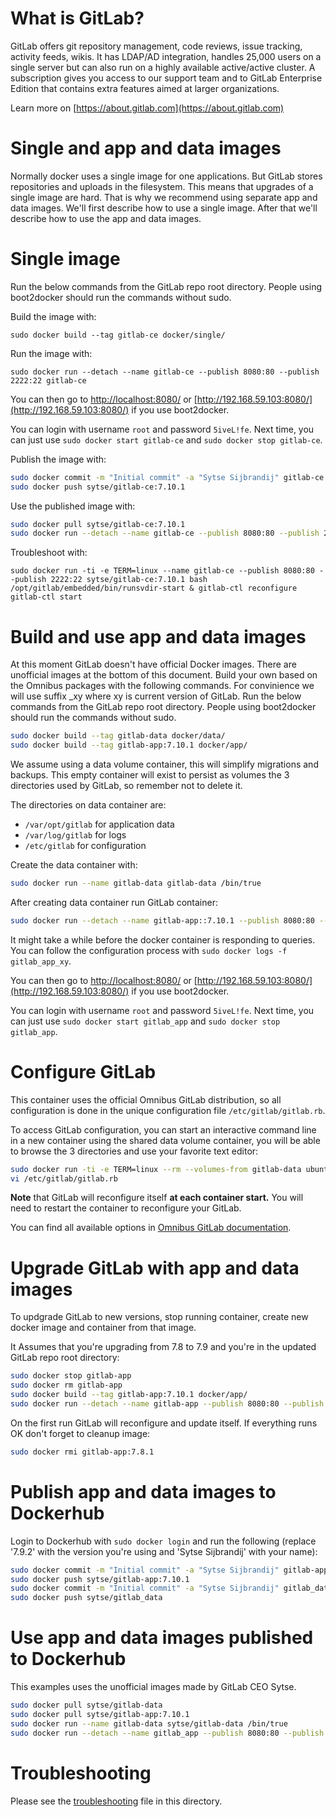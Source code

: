 What is GitLab?
===============

GitLab offers git repository management, code reviews, issue tracking, activity feeds, wikis. It has LDAP/AD integration, handles 25,000 users on a single server but can also run on a highly available active/active cluster. A subscription gives you access to our support team and to GitLab Enterprise Edition that contains extra features aimed at larger organizations.

Learn more on [https://about.gitlab.com](https://about.gitlab.com)

Single and app and data images
===================

Normally docker uses a single image for one applications.
But GitLab stores repositories and uploads in the filesystem.
This means that upgrades of a single image are hard.
That is why we recommend using separate app and data images.
We'll first describe how to use a single image.
After that we'll describe how to use the app and data images.

Single image
=================

Run the below commands from the GitLab repo root directory.
People using boot2docker should run the commands without sudo.

Build the image with:

```
sudo docker build --tag gitlab-ce docker/single/
```

Run the image with:

```
sudo docker run --detach --name gitlab-ce --publish 8080:80 --publish 2222:22 gitlab-ce
```

You can then go to [http://localhost:8080/](http://localhost:8080/) or [http://192.168.59.103:8080/](http://192.168.59.103:8080/) if you use boot2docker.

You can login with username `root` and password `5iveL!fe`.
Next time, you can just use `sudo docker start gitlab-ce` and `sudo docker stop gitlab-ce`.

Publish the image with:

```bash
sudo docker commit -m "Initial commit" -a "Sytse Sijbrandij" gitlab-ce sytse/gitlab-ce:7.10.1
sudo docker push sytse/gitlab-ce:7.10.1
```

Use the published image with:

```bash
sudo docker pull sytse/gitlab-ce:7.10.1
sudo docker run --detach --name gitlab-ce --publish 8080:80 --publish 2222:22 sytse/gitlab-ce:7.10.1
```

Troubleshoot with:

```
sudo docker run -ti -e TERM=linux --name gitlab-ce --publish 8080:80 --publish 2222:22 sytse/gitlab-ce:7.10.1 bash
/opt/gitlab/embedded/bin/runsvdir-start & gitlab-ctl reconfigure
gitlab-ctl start
```

Build and use app and data images
======================

At this moment GitLab doesn't have official Docker images.
There are unofficial images at the bottom of this document.
Build your own based on the Omnibus packages with the following commands.
For convinience we will use suffix _xy where xy is current version of GitLab.
Run the below commands from the GitLab repo root directory.
People using boot2docker should run the commands without sudo.

```bash
sudo docker build --tag gitlab-data docker/data/
sudo docker build --tag gitlab-app:7.10.1 docker/app/
```

We assume using a data volume container, this will simplify migrations and backups.
This empty container will exist to persist as volumes the 3 directories used by GitLab, so remember not to delete it.

The directories on data container are:

- `/var/opt/gitlab` for application data
- `/var/log/gitlab` for logs
- `/etc/gitlab` for configuration

Create the data container with:

```bash
sudo docker run --name gitlab-data gitlab-data /bin/true
```

After creating data container run GitLab container:

```bash
sudo docker run --detach --name gitlab-app::7.10.1 --publish 8080:80 --publish 2222:22 --volumes-from gitlab-data gitlab-app:7.10.1
```

It might take a while before the docker container is responding to queries. You can follow the configuration process with `sudo docker logs -f gitlab_app_xy`.

You can then go to [http://localhost:8080/](http://localhost:8080/) or [http://192.168.59.103:8080/](http://192.168.59.103:8080/) if you use boot2docker.

You can login with username `root` and password `5iveL!fe`.
Next time, you can just use `sudo docker start gitlab_app` and `sudo docker stop gitlab_app`.

Configure GitLab
========================

This container uses the official Omnibus GitLab distribution, so all configuration is done in the unique configuration file `/etc/gitlab/gitlab.rb`.

To access GitLab configuration, you can start an interactive command line in a new container using the shared data volume container, you will be able to browse the 3 directories and use your favorite text editor:

```bash
sudo docker run -ti -e TERM=linux --rm --volumes-from gitlab-data ubuntu
vi /etc/gitlab/gitlab.rb
```

**Note** that GitLab will reconfigure itself **at each container start.** You will need to restart the container to reconfigure your GitLab.

You can find all available options in [Omnibus GitLab documentation](https://gitlab.com/gitlab-org/omnibus-gitlab/blob/master/README.md#configuration).

Upgrade GitLab with app and data images
========================

To updgrade GitLab to new versions, stop running container, create new docker image and container from that image.

It Assumes that you're upgrading from 7.8 to 7.9 and you're in the updated GitLab repo root directory:

```bash
sudo docker stop gitlab-app
sudo docker rm gitlab-app
sudo docker build --tag gitlab-app:7.10.1 docker/app/
sudo docker run --detach --name gitlab-app --publish 8080:80 --publish 2222:22 --volumes-from gitlab_data gitlab-app:7.10.1
```

On the first run GitLab will reconfigure and update itself. If everything runs OK don't forget to cleanup  image:

```bash
sudo docker rmi gitlab-app:7.8.1
```

Publish app and data images to Dockerhub
=========================
Login to Dockerhub with `sudo docker login` and run the following (replace '7.9.2' with the version you're using and 'Sytse Sijbrandij' with your name):

```bash
sudo docker commit -m "Initial commit" -a "Sytse Sijbrandij" gitlab-app:7.10.1 sytse/gitlab-app:7.10.1
sudo docker push sytse/gitlab-app:7.10.1
sudo docker commit -m "Initial commit" -a "Sytse Sijbrandij" gitlab_data sytse/gitlab_data
sudo docker push sytse/gitlab_data
```

Use app and data images published to Dockerhub
================================
This examples uses the unofficial images made by GitLab CEO Sytse.

```bash
sudo docker pull sytse/gitlab-data
sudo docker pull sytse/gitlab-app:7.10.1
sudo docker run --name gitlab-data sytse/gitlab-data /bin/true
sudo docker run --detach --name gitlab_app --publish 8080:80 --publish 2222:22 --volumes-from gitlab_data sytse/gitlab-app:7.10.1
```

Troubleshooting
=========================
Please see the [troubleshooting](troubleshooting.md) file in this directory.
